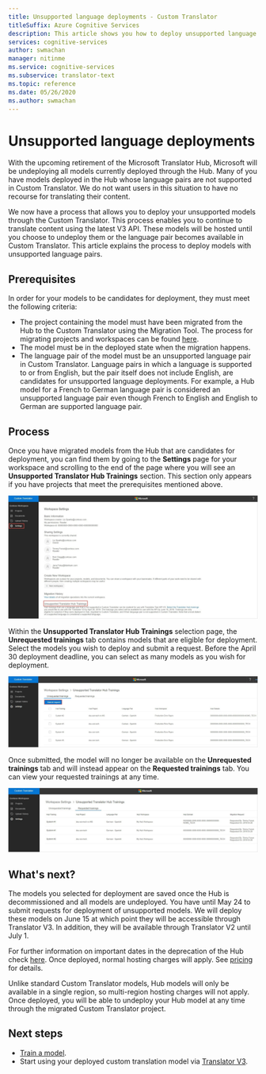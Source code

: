 ```yaml
---
title: Unsupported language deployments - Custom Translator
titleSuffix: Azure Cognitive Services
description: This article shows you how to deploy unsupported language pairs in Azure Cognitive Services Custom Translator.
services: cognitive-services
author: swmachan
manager: nitinme
ms.service: cognitive-services
ms.subservice: translator-text
ms.topic: reference
ms.date: 05/26/2020
ms.author: swmachan
---
```


# Unsupported language deployments

<!--Custom Translator provides the highest-quality translations possible using the latest techniques in neural machine learning. While Microsoft intends to make neural training available in all languages, there are some limitations that prevent us from being able to offer neural machine translation in all language pairs.-->  

With the upcoming retirement of the Microsoft Translator Hub, Microsoft will be undeploying all models currently deployed through the Hub. Many of you have models deployed in the Hub whose language pairs are not supported in Custom Translator.  We do not want users in this situation to have no recourse for translating their content.

We now have a process that allows you to deploy your unsupported models through the Custom Translator.  This process enables you to continue to translate content using the latest V3 API.  These models will be hosted until you choose to undeploy them or the language pair becomes available in Custom Translator.  This article explains the process to deploy models with unsupported language pairs.

## Prerequisites

In order for your models to be candidates for deployment, they must meet the following criteria:
* The project containing the model must have been migrated from the Hub to the Custom Translator using the Migration Tool.  The process for migrating projects and workspaces can be found [here](how-to-migrate.md).
* The model must be in the deployed state when the migration happens.  
* The language pair of the model must be an unsupported language pair in Custom Translator.  Language pairs in which a language is supported to or from English, but the pair itself does not include English, are candidates for unsupported language deployments.  For example, a Hub model for a French to German language pair is considered an unsupported language pair even though French to English and English to German are supported language pair.

## Process
Once you have migrated models from the Hub that are candidates for deployment, you can find them by going to the **Settings** page for your workspace and scrolling to the end of the page where you will see an **Unsupported Translator Hub Trainings** section.  This section only appears if you have projects that meet the prerequisites mentioned above.

![How to migrate from Hub](media/unsupported-language-deployments/unsupported-translator-hub-trainings.jpg)

Within the **Unsupported Translator Hub Trainings** selection page, the **Unrequested trainings** tab contains models that are eligible for deployment.  Select the models you wish to deploy and submit a request.   Before the April 30 deployment deadline, you can select as many models as you wish for deployment.
 
![How to migrate from Hub](media/unsupported-language-deployments/unsupported-translator-hub-trainings-list.jpg)

Once submitted, the model will no longer be available on the **Unrequested trainings** tab and will instead appear on the **Requested trainings** tab.  You can view your requested trainings at any time.

![How to migrate from Hub](media/unsupported-language-deployments/request-unsupported-trainings.jpg) 

## What's next?

The models you selected for deployment are saved once the Hub is decommissioned and all models are undeployed.  You have until May 24 to submit requests for deployment of unsupported models.  We will deploy these models on June 15 at which point they will be accessible through Translator V3.  In addition, they will be available through Translator V2 until July 1.  

For further information on important dates in the deprecation of the Hub check [here](https://www.microsoft.com/translator/business/hub/).
Once deployed, normal hosting charges will apply.  See [pricing](https://azure.microsoft.com/pricing/details/cognitive-services/translator-text-api/) for details.  

Unlike standard Custom Translator models, Hub models will only be available in a single region, so multi-region hosting charges will not apply.  Once deployed, you will be able to undeploy your Hub model at any time through the migrated Custom Translator project.

## Next steps

- [Train a model](how-to-train-model.md).
- Start using your deployed custom translation model via [Translator V3](https://docs.microsoft.com/azure/cognitive-services/translator/reference/v3-0-translate?tabs=curl).
